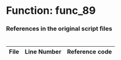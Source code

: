 # Function: func_89
### References in the original script files

#

| File | Line Number | Reference code |
| --- | --- | --- |
